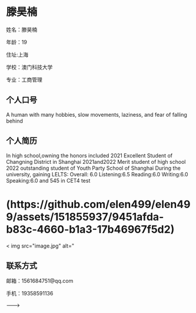 <!DOCTYPE html>
<html>
<head>
<title>滕昊楠的个人网站</title>
</head>
<body>
<h1>滕昊楠</h1>
<p>姓名：滕昊楠</p >
<p>年龄：19</p >
<p>住址:上海</p >
<p>学校：澳门科技大学</p >
<p>专业：工商管理</p >

<h2>个人口号</h2>
<p>A human with many hobbies, slow movements, laziness, and fear of falling behind</p >

<h2>个人简历</h2>
<p>In high school,owning the honors included 2021 Excellent Student of Changning District in Shanghai 
2021and2022 Merit  student of high school  
2022 outstanding student of Youth Party School of Shanghai
During the university, gaining LELTS: Overall: 6.0  Listening:6.5  Reading:6.0  Writing:6.0  Speaking:6.0 
and 545 in CET4 test</p >
<h1>(https://github.com/elen499/elen499/assets/151855937/9451afda-b83c-4660-b1a3-17b46967f5d2)
</h1>
< img src="image.jpg" alt="



<h2>联系方式</h2>
<p>邮箱：1561684751@qq.com</p >
<p>手机：19358591136</p >

</body>
</html>

--->
